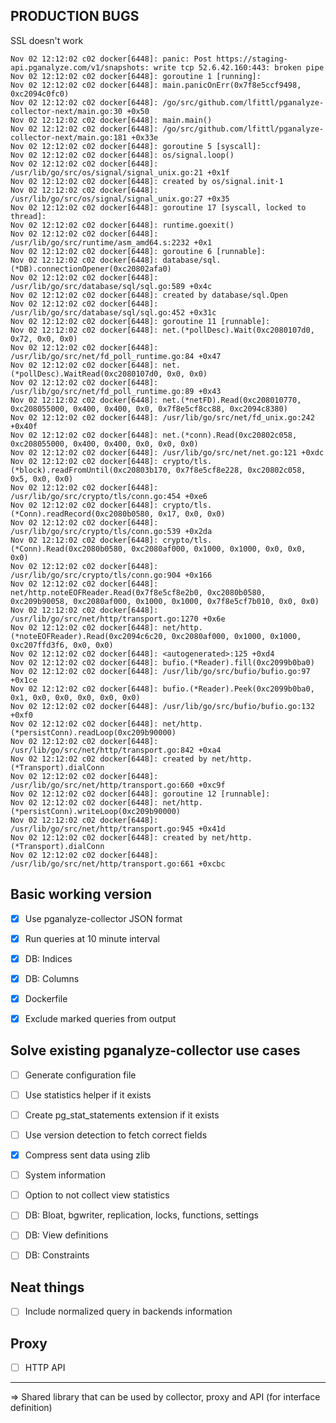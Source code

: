 ## PRODUCTION BUGS

SSL doesn't work

```
Nov 02 12:12:02 c02 docker[6448]: panic: Post https://staging-api.pganalyze.com/v1/snapshots: write tcp 52.6.42.160:443: broken pipe
Nov 02 12:12:02 c02 docker[6448]: goroutine 1 [running]:
Nov 02 12:12:02 c02 docker[6448]: main.panicOnErr(0x7f8e5ccf9498, 0xc2094c0fc0)
Nov 02 12:12:02 c02 docker[6448]: /go/src/github.com/lfittl/pganalyze-collector-next/main.go:30 +0x50
Nov 02 12:12:02 c02 docker[6448]: main.main()
Nov 02 12:12:02 c02 docker[6448]: /go/src/github.com/lfittl/pganalyze-collector-next/main.go:181 +0x33e
Nov 02 12:12:02 c02 docker[6448]: goroutine 5 [syscall]:
Nov 02 12:12:02 c02 docker[6448]: os/signal.loop()
Nov 02 12:12:02 c02 docker[6448]: /usr/lib/go/src/os/signal/signal_unix.go:21 +0x1f
Nov 02 12:12:02 c02 docker[6448]: created by os/signal.init·1
Nov 02 12:12:02 c02 docker[6448]: /usr/lib/go/src/os/signal/signal_unix.go:27 +0x35
Nov 02 12:12:02 c02 docker[6448]: goroutine 17 [syscall, locked to thread]:
Nov 02 12:12:02 c02 docker[6448]: runtime.goexit()
Nov 02 12:12:02 c02 docker[6448]: /usr/lib/go/src/runtime/asm_amd64.s:2232 +0x1
Nov 02 12:12:02 c02 docker[6448]: goroutine 6 [runnable]:
Nov 02 12:12:02 c02 docker[6448]: database/sql.(*DB).connectionOpener(0xc20802afa0)
Nov 02 12:12:02 c02 docker[6448]: /usr/lib/go/src/database/sql/sql.go:589 +0x4c
Nov 02 12:12:02 c02 docker[6448]: created by database/sql.Open
Nov 02 12:12:02 c02 docker[6448]: /usr/lib/go/src/database/sql/sql.go:452 +0x31c
Nov 02 12:12:02 c02 docker[6448]: goroutine 11 [runnable]:
Nov 02 12:12:02 c02 docker[6448]: net.(*pollDesc).Wait(0xc2080107d0, 0x72, 0x0, 0x0)
Nov 02 12:12:02 c02 docker[6448]: /usr/lib/go/src/net/fd_poll_runtime.go:84 +0x47
Nov 02 12:12:02 c02 docker[6448]: net.(*pollDesc).WaitRead(0xc2080107d0, 0x0, 0x0)
Nov 02 12:12:02 c02 docker[6448]: /usr/lib/go/src/net/fd_poll_runtime.go:89 +0x43
Nov 02 12:12:02 c02 docker[6448]: net.(*netFD).Read(0xc208010770, 0xc208055000, 0x400, 0x400, 0x0, 0x7f8e5cf8cc88, 0xc2094c8380)
Nov 02 12:12:02 c02 docker[6448]: /usr/lib/go/src/net/fd_unix.go:242 +0x40f
Nov 02 12:12:02 c02 docker[6448]: net.(*conn).Read(0xc20802c058, 0xc208055000, 0x400, 0x400, 0x0, 0x0, 0x0)
Nov 02 12:12:02 c02 docker[6448]: /usr/lib/go/src/net/net.go:121 +0xdc
Nov 02 12:12:02 c02 docker[6448]: crypto/tls.(*block).readFromUntil(0xc20803b170, 0x7f8e5cf8e228, 0xc20802c058, 0x5, 0x0, 0x0)
Nov 02 12:12:02 c02 docker[6448]: /usr/lib/go/src/crypto/tls/conn.go:454 +0xe6
Nov 02 12:12:02 c02 docker[6448]: crypto/tls.(*Conn).readRecord(0xc2080b0580, 0x17, 0x0, 0x0)
Nov 02 12:12:02 c02 docker[6448]: /usr/lib/go/src/crypto/tls/conn.go:539 +0x2da
Nov 02 12:12:02 c02 docker[6448]: crypto/tls.(*Conn).Read(0xc2080b0580, 0xc2080af000, 0x1000, 0x1000, 0x0, 0x0, 0x0)
Nov 02 12:12:02 c02 docker[6448]: /usr/lib/go/src/crypto/tls/conn.go:904 +0x166
Nov 02 12:12:02 c02 docker[6448]: net/http.noteEOFReader.Read(0x7f8e5cf8e2b0, 0xc2080b0580, 0xc209b90058, 0xc2080af000, 0x1000, 0x1000, 0x7f8e5cf7b010, 0x0, 0x0)
Nov 02 12:12:02 c02 docker[6448]: /usr/lib/go/src/net/http/transport.go:1270 +0x6e
Nov 02 12:12:02 c02 docker[6448]: net/http.(*noteEOFReader).Read(0xc2094c6c20, 0xc2080af000, 0x1000, 0x1000, 0xc207ffd3f6, 0x0, 0x0)
Nov 02 12:12:02 c02 docker[6448]: <autogenerated>:125 +0xd4
Nov 02 12:12:02 c02 docker[6448]: bufio.(*Reader).fill(0xc2099b0ba0)
Nov 02 12:12:02 c02 docker[6448]: /usr/lib/go/src/bufio/bufio.go:97 +0x1ce
Nov 02 12:12:02 c02 docker[6448]: bufio.(*Reader).Peek(0xc2099b0ba0, 0x1, 0x0, 0x0, 0x0, 0x0, 0x0)
Nov 02 12:12:02 c02 docker[6448]: /usr/lib/go/src/bufio/bufio.go:132 +0xf0
Nov 02 12:12:02 c02 docker[6448]: net/http.(*persistConn).readLoop(0xc209b90000)
Nov 02 12:12:02 c02 docker[6448]: /usr/lib/go/src/net/http/transport.go:842 +0xa4
Nov 02 12:12:02 c02 docker[6448]: created by net/http.(*Transport).dialConn
Nov 02 12:12:02 c02 docker[6448]: /usr/lib/go/src/net/http/transport.go:660 +0xc9f
Nov 02 12:12:02 c02 docker[6448]: goroutine 12 [runnable]:
Nov 02 12:12:02 c02 docker[6448]: net/http.(*persistConn).writeLoop(0xc209b90000)
Nov 02 12:12:02 c02 docker[6448]: /usr/lib/go/src/net/http/transport.go:945 +0x41d
Nov 02 12:12:02 c02 docker[6448]: created by net/http.(*Transport).dialConn
Nov 02 12:12:02 c02 docker[6448]: /usr/lib/go/src/net/http/transport.go:661 +0xcbc
```

## Basic working version

* [X] Use pganalyze-collector JSON format
* [X] Run queries at 10 minute interval
* [X] DB: Indices
* [X] DB: Columns
* [X] Dockerfile
* [X] Exclude marked queries from output


## Solve existing pganalyze-collector use cases

* [ ] Generate configuration file
* [ ] Use statistics helper if it exists
* [ ] Create pg_stat_statements extension if it exists
* [ ] Use version detection to fetch correct fields
* [X] Compress sent data using zlib
* [ ] System information
* [ ] Option to not collect view statistics
* [ ] DB: Bloat, bgwriter, replication, locks, functions, settings
* [ ] DB: View definitions
* [ ] DB: Constraints


## Neat things

* [ ] Include normalized query in backends information


## Proxy

* [ ] HTTP API


---

=> Shared library that can be used by collector, proxy and API (for interface definition)
